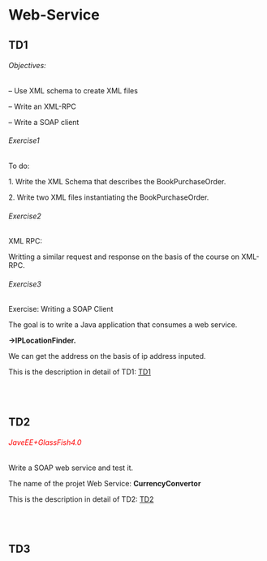 <h1>Web-Service</h1>
<h2>TD1</h2>
<h6>Objectives:</h6>
<p>– Use XML schema to create XML files</p>
<p>– Write an XML-RPC</p>
<p>– Write a SOAP client</p>
<h6>Exercise1</h6>
<p>To do:</p>
<p>1. Write the XML Schema that describes the BookPurchaseOrder.</p>
<p>2. Write two XML files instantiating the BookPurchaseOrder.</p>
<h6>Exercise2</h6>
<p>XML RPC:</p>
<p>Writting a similar request and response on the basis of the course on XML-RPC.</p>
<h6>Exercise3</h6>
<p>Exercise: Writing a SOAP Client</p>
<p>The goal is to write a Java application that consumes a web service.</p>
<p><b>->IPLocationFinder.</b></p>
<p>We can get the address on the basis of ip address inputed.</p>
<p>This is the description in detail of TD1: <a href="https://github.com/yishuo/Web-Service/blob/master/TD1/TD1.pdf">TD1</a></p>
<br /><br />
<h2>TD2</h2>
<h6 style="color:red">JaveEE+GlassFish4.0</h6>
<p>Write a SOAP web service and test it.</p>
<p>The name of the projet Web Service: <b>CurrencyConvertor</b></p>
<p>This is the description in detail of TD2: <a href="https://github.com/yishuo/Web-Service/blob/master/TD2/TD%202%202016.pdf">TD2</a></p>
<br /><br />
<h2>TD3</h2>

